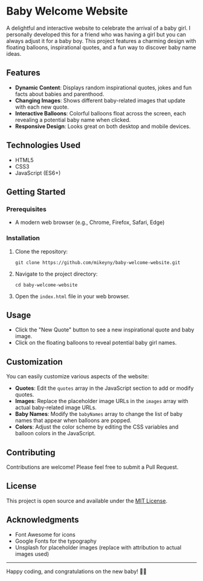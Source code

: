 # Baby Welcome Website

A delightful and interactive website to celebrate the arrival of a baby girl. I personally developed this for a friend who was having a girl but you can always adjust it for a baby boy. This project features a charming design with floating balloons, inspirational quotes, and a fun way to discover baby name ideas.

## Features

- **Dynamic Content**: Displays random inspirational quotes, jokes and fun facts about babies and parenthood.
- **Changing Images**: Shows different baby-related images that update with each new quote.
- **Interactive Balloons**: Colorful balloons float across the screen, each revealing a potential baby name when clicked.
- **Responsive Design**: Looks great on both desktop and mobile devices.

## Technologies Used

- HTML5
- CSS3
- JavaScript (ES6+)

## Getting Started

### Prerequisites

- A modern web browser (e.g., Chrome, Firefox, Safari, Edge)

### Installation

1. Clone the repository:
   ```
   git clone https://github.com/mikeyny/baby-welcome-website.git
   ```
2. Navigate to the project directory:
   ```
   cd baby-welcome-website
   ```
3. Open the `index.html` file in your web browser.

## Usage

- Click the "New Quote" button to see a new inspirational quote and baby image.
- Click on the floating balloons to reveal potential baby girl names.

## Customization

You can easily customize various aspects of the website:

- **Quotes**: Edit the `quotes` array in the JavaScript section to add or modify quotes.
- **Images**: Replace the placeholder image URLs in the `images` array with actual baby-related image URLs.
- **Baby Names**: Modify the `babyNames` array to change the list of baby names that appear when balloons are popped.
- **Colors**: Adjust the color scheme by editing the CSS variables and balloon colors in the JavaScript.

## Contributing

Contributions are welcome! Please feel free to submit a Pull Request.

## License

This project is open source and available under the [MIT License]([LICENSE](https://opensource.org/license/mit)).

## Acknowledgments

- Font Awesome for icons
- Google Fonts for the typography
- Unsplash for placeholder images (replace with attribution to actual images used)

---

Happy coding, and congratulations on the new baby! 👶💖

